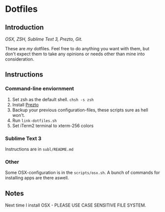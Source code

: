# Dotfiles

## Introduction

*OSX, ZSH, Sublime Text 3, Prezto, Git.*

These are *my* dotfiles. Feel free to do anything you want with them,
but don't expect them to take any opinions or needs other than mine into consideration.

## Instructions

### Command-line enviornment

1. Set zsh as the default shell. `chsh -s zsh`
2. Install [Prezto](https://github.com/sorin-ionescu/prezto)
3. Backup your previous configuration-files, these scripts sure as hell won't.
4. Run `link-dotfiles.sh`
5. Set iTerm2 terminal to xterm-256 colors

### Sublime Text 3

Instructions are in `subl/README.md`

### Other

Some OSX-configuration is in the `scripts/osx.sh`.
A bunch of commands for installing apps are there aswell.

## Notes

Next time I install OSX - PLEASE USE CASE SENSITIVE FILE SYSTEM.
